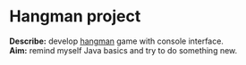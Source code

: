 # Hangman project
**Describe:** develop <a href="https://ru.wikipedia.org/wiki/%D0%92%D0%B8%D1%81%D0%B5%D0%BB%D0%B8%D1%86%D0%B0_(%D0%B8%D0%B3%D1%80%D0%B0)">hangman</a> game with console interface. <br>
**Aim:** remind myself Java basics and try to do something new.
